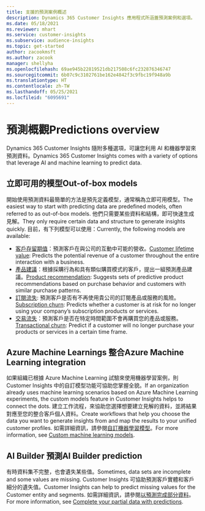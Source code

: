 ```yaml
---
title: 支援的預測案例概述
description: Dynamics 365 Customer Insights 應用程式所涵蓋預測案例和選項。
ms.date: 05/18/2021
ms.reviewer: mhart
ms.service: customer-insights
ms.subservice: audience-insights
ms.topic: get-started
author: zacookmsft
ms.author: zacook
manager: shellyha
ms.openlocfilehash: 69ae945b22819521db217508c6fc232876346747
ms.sourcegitcommit: 6b07c9c3102761be162e4842f3c9fbc19f948a9b
ms.translationtype: HT
ms.contentlocale: zh-TW
ms.lasthandoff: 05/25/2021
ms.locfileid: "6095691"
---
```

# <a name="predictions-overview"></a><span data-ttu-id="56f27-103">預測概觀</span><span class="sxs-lookup"><span data-stu-id="56f27-103">Predictions overview</span></span>

<span data-ttu-id="56f27-104">Dynamics 365 Customer Insights 隨附多種選項，可讓您利用 AI 和機器學習來預測資料。</span><span class="sxs-lookup"><span data-stu-id="56f27-104">Dynamics 365 Customer Insights comes with a variety of options that leverage AI and machine learning to predict data.</span></span> 

## <a name="out-of-box-models"></a><span data-ttu-id="56f27-105">立即可用的模型</span><span class="sxs-lookup"><span data-stu-id="56f27-105">Out-of-box models</span></span>

<span data-ttu-id="56f27-106">開始使用預測資料最簡單的方法是預先定義模型，通常稱為立即可用模型。</span><span class="sxs-lookup"><span data-stu-id="56f27-106">The easiest way to start with predicting data are predefined models, often referred to as out-of-box models.</span></span> <span data-ttu-id="56f27-107">他們只需要某些資料和結構，即可快速生成見解。</span><span class="sxs-lookup"><span data-stu-id="56f27-107">They only require certain data and structure to generate insights quickly.</span></span> <span data-ttu-id="56f27-108">目前，有下列模型可以使用：</span><span class="sxs-lookup"><span data-stu-id="56f27-108">Currently, the following models are available:</span></span> 
- <span data-ttu-id="56f27-109">[客戶存留期值](predict-customer-lifetime-value.md)：預測客戶在與公司的互動中可能的營收。</span><span class="sxs-lookup"><span data-stu-id="56f27-109">[Customer lifetime value](predict-customer-lifetime-value.md): Predicts the potential revenue of a customer throughout the entire interaction with a business.</span></span> 
- <span data-ttu-id="56f27-110">[產品建議](predict-product-recommendation.md)：根據採購行為和具有類似購買模式的客戶，提出一組預測產品建議。</span><span class="sxs-lookup"><span data-stu-id="56f27-110">[Product recommendation](predict-product-recommendation.md): Suggests sets of predictive product recommendations based on purchase behavior and customers with similar purchase patterns.</span></span>
- <span data-ttu-id="56f27-111">[訂閱流失](predict-subscription-churn.md): 預測客戶是否有不再使用貴公司的訂閱產品或服務的風險。</span><span class="sxs-lookup"><span data-stu-id="56f27-111">[Subscription churn](predict-subscription-churn.md): Predicts whether a customer is at risk for no longer using your company’s subscription products or services.</span></span>
- <span data-ttu-id="56f27-112">[交易流失](predict-transactional-churn.md)：預測客戶是否在特定時間範圍不會再購買您的產品或服務。</span><span class="sxs-lookup"><span data-stu-id="56f27-112">[Transactional churn](predict-transactional-churn.md): Predict if a customer will no longer purchase your products or services in a certain time frame.</span></span>

## <a name="azure-machine-learning-integration"></a><span data-ttu-id="56f27-113">Azure Machine Learnings 整合</span><span class="sxs-lookup"><span data-stu-id="56f27-113">Azure Machine Learning integration</span></span>

<span data-ttu-id="56f27-114">如果組織已根據 Azure Machine Learning 試驗來使用機器學習案例，則 Customer Insights 中的自訂模型功能可協助您掌握全貌。</span><span class="sxs-lookup"><span data-stu-id="56f27-114">If an organization already uses machine learning scenarios based on Azure Machine Learning experiments, the custom models feature in Customer Insights helps to connect the dots.</span></span> <span data-ttu-id="56f27-115">建立工作流程，來協助您選擇想要建立見解的資料，並將結果對應至您的整合客戶個人資料。</span><span class="sxs-lookup"><span data-stu-id="56f27-115">Create workflows that help you choose the data you want to generate insights from and map the results to your unified customer profiles.</span></span> <span data-ttu-id="56f27-116">如需詳細資訊，請參閱[自訂機器學習模型](custom-models.md)。</span><span class="sxs-lookup"><span data-stu-id="56f27-116">For more information, see [Custom machine learning models](custom-models.md).</span></span>

## <a name="ai-builder-prediction"></a><span data-ttu-id="56f27-117">AI Builder 預測</span><span class="sxs-lookup"><span data-stu-id="56f27-117">AI Builder prediction</span></span>

<span data-ttu-id="56f27-118">有時資料集不完整，也會遺失某些值。</span><span class="sxs-lookup"><span data-stu-id="56f27-118">Sometimes, data sets are incomplete and some values are missing.</span></span> <span data-ttu-id="56f27-119">Customer Insights 可協助預測客戶實體和客戶細分的遺失值。</span><span class="sxs-lookup"><span data-stu-id="56f27-119">Customer Insights can help to predict missing values for the Customer entity and segments.</span></span> <span data-ttu-id="56f27-120">如需詳細資訊，請參閱[以預測完成部分資料](predictions.md)。</span><span class="sxs-lookup"><span data-stu-id="56f27-120">For more information, see [Complete your partial data with predictions](predictions.md).</span></span>
